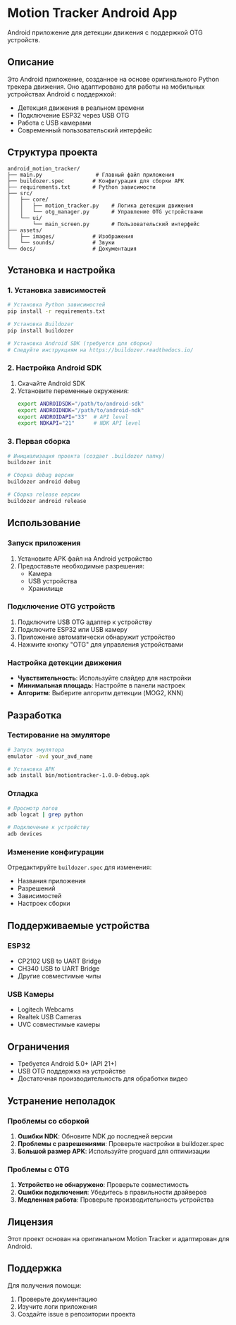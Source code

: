 # Motion Tracker Android App

Android приложение для детекции движения с поддержкой OTG устройств.

## Описание

Это Android приложение, созданное на основе оригинального Python трекера движения. Оно адаптировано для работы на мобильных устройствах Android с поддержкой:

- Детекция движения в реальном времени
- Подключение ESP32 через USB OTG
- Работа с USB камерами
- Современный пользовательский интерфейс

## Структура проекта

```
android_motion_tracker/
├── main.py                 # Главный файл приложения
├── buildozer.spec         # Конфигурация для сборки APK
├── requirements.txt       # Python зависимости
├── src/
│   ├── core/
│   │   ├── motion_tracker.py    # Логика детекции движения
│   │   └── otg_manager.py       # Управление OTG устройствами
│   └── ui/
│       └── main_screen.py       # Пользовательский интерфейс
├── assets/
│   ├── images/            # Изображения
│   └── sounds/            # Звуки
└── docs/                  # Документация
```

## Установка и настройка

### 1. Установка зависимостей

```bash
# Установка Python зависимостей
pip install -r requirements.txt

# Установка Buildozer
pip install buildozer

# Установка Android SDK (требуется для сборки)
# Следуйте инструкциям на https://buildozer.readthedocs.io/
```

### 2. Настройка Android SDK

1. Скачайте Android SDK
2. Установите переменные окружения:
   ```bash
   export ANDROIDSDK="/path/to/android-sdk"
   export ANDROIDNDK="/path/to/android-ndk"
   export ANDROIDAPI="33"  # API level
   export NDKAPI="21"      # NDK API level
   ```

### 3. Первая сборка

```bash
# Инициализация проекта (создает .buildozer папку)
buildozer init

# Сборка debug версии
buildozer android debug

# Сборка release версии
buildozer android release
```

## Использование

### Запуск приложения

1. Установите APK файл на Android устройство
2. Предоставьте необходимые разрешения:
   - Камера
   - USB устройства
   - Хранилище

### Подключение OTG устройств

1. Подключите USB OTG адаптер к устройству
2. Подключите ESP32 или USB камеру
3. Приложение автоматически обнаружит устройство
4. Нажмите кнопку "OTG" для управления устройствами

### Настройка детекции движения

- **Чувствительность**: Используйте слайдер для настройки
- **Минимальная площадь**: Настройте в панели настроек
- **Алгоритм**: Выберите алгоритм детекции (MOG2, KNN)

## Разработка

### Тестирование на эмуляторе

```bash
# Запуск эмулятора
emulator -avd your_avd_name

# Установка APK
adb install bin/motiontracker-1.0.0-debug.apk
```

### Отладка

```bash
# Просмотр логов
adb logcat | grep python

# Подключение к устройству
adb devices
```

### Изменение конфигурации

Отредактируйте `buildozer.spec` для изменения:
- Названия приложения
- Разрешений
- Зависимостей
- Настроек сборки

## Поддерживаемые устройства

### ESP32
- CP2102 USB to UART Bridge
- CH340 USB to UART Bridge
- Другие совместимые чипы

### USB Камеры
- Logitech Webcams
- Realtek USB Cameras
- UVC совместимые камеры

## Ограничения

- Требуется Android 5.0+ (API 21+)
- USB OTG поддержка на устройстве
- Достаточная производительность для обработки видео

## Устранение неполадок

### Проблемы со сборкой

1. **Ошибки NDK**: Обновите NDK до последней версии
2. **Проблемы с разрешениями**: Проверьте настройки в buildozer.spec
3. **Большой размер APK**: Используйте proguard для оптимизации

### Проблемы с OTG

1. **Устройство не обнаружено**: Проверьте совместимость
2. **Ошибки подключения**: Убедитесь в правильности драйверов
3. **Медленная работа**: Проверьте производительность устройства

## Лицензия

Этот проект основан на оригинальном Motion Tracker и адаптирован для Android.

## Поддержка

Для получения помощи:
1. Проверьте документацию
2. Изучите логи приложения
3. Создайте issue в репозитории проекта